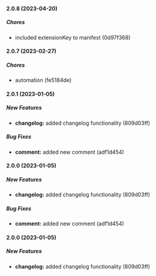 #### 2.0.8 (2023-04-20)

##### Chores

*  included extensionKey to manifest (0d97f368)

#### 2.0.7 (2023-02-27)

##### Chores

*  automation (fe5184de)

#### 2.0.1 (2023-01-05)

##### New Features

* **changelog:**  added changelog functionality (809d03ff)

##### Bug Fixes

* **comment:**  added new comment (adf1d454)

#### 2.0.0 (2023-01-05)

##### New Features

* **changelog:**  added changelog functionality (809d03ff)

##### Bug Fixes

* **comment:**  added new comment (adf1d454)

#### 2.0.0 (2023-01-05)

##### New Features

* **changelog:**  added changelog functionality (809d03ff)

